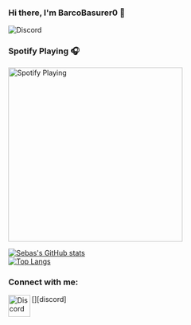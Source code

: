### Hi there, I'm BarcoBasurer0 👋

![Discord](https://img.shields.io/discord/720326694271189124?label=Discord&logo=Discord)


### Spotify Playing 🎧

[<img src="https://novatorem-seven-indol.vercel.app/api/spotify" alt="Spotify Playing" width="350" />](https://open.spotify.com/user/uliykakardo)

[![Sebas's GitHub stats](https://github-readme-stats.vercel.app/api?username=BarcoBasurer0&theme=radical)](https://github.com/BarcoBasurer0/github-readme-stats)
<br>
[![Top Langs](https://github-readme-stats.vercel.app/api/top-langs/?username=BarcoBasurer0&layout=compact&theme=radical)](https://github.com/BarcoBasurer0/github-readme-stats)

### Connect with me:
[<img align="left" alt="Discord" width="44px" src="https://i.ibb.co/YtNhB1V/icons8-discord-new-logo-48.png" />][discord]

<br/> <br/>


